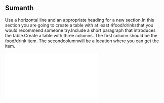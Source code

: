 ## Sumanth

Use a horizontal line and an appropriate heading for a new section.In this section you are going to create a table with at least 4food/drinksthat you would recommend someone try.Include a short paragraph that introduces the table.Create a table with three columns. The first column should be the food/drink item. The secondcolumnwill be a location where you can get the item.

![AboutMe link](aboutme.md)